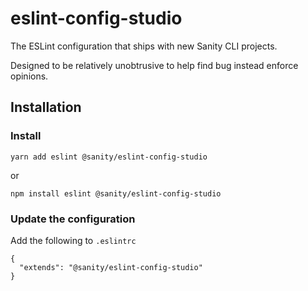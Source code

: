 # eslint-config-studio

The ESLint configuration that ships with new Sanity CLI projects.

Designed to be relatively unobtrusive to help find bug instead enforce opinions.

## Installation

### Install

```
yarn add eslint @sanity/eslint-config-studio
```

or

```
npm install eslint @sanity/eslint-config-studio
```

### Update the configuration

Add the following to `.eslintrc`

```
{
  "extends": "@sanity/eslint-config-studio"
}
```
